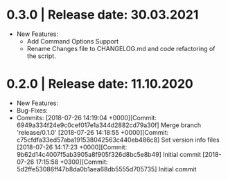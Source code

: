 0.3.0	|	Release date: **30.03.2021**
============================================
* New Features:
  - Add Command Options Support
  - Rename Changes file to CHANGELOG.md and code refactoring of the script.


0.2.0	|	Release date: **11.10.2020**
============================================
* New Features:
* Bug-Fixes:
* Commits:
	[2018-07-26 14:19:04 +0000][Commit: 6949a334f24e9c0cef017e1a344d2882cd79a30f]
	 Merge branch 'release/0.1.0'
	[2018-07-26 14:18:55 +0000][Commit: c75cfdfa33ed57aba191538042563c440eb486c8]
	 Set version info files
	[2018-07-26 14:17:23 +0000][Commit: 9b62d14c4007f5ab3905a8f905f326d8bc5e8b49]
	 Initial commit
	[2018-07-26 17:15:58 +0300][Commit: 5d2ffe53086ff47b8da0b1aea68db5555d705735]
	 Initial commit

